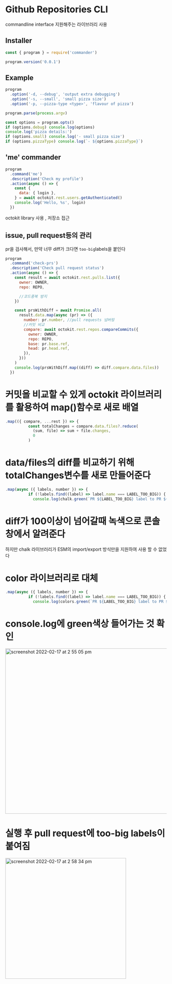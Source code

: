#  Github Repositories CLI 

commandline interface 지원해주는 라이브러리 사용

## Installer
```javascript
const { program } = require('commander')

program.version('0.0.1')
```

## Example
```javascript
program
  .option('-d, --debug', 'output extra debugging')
  .option('-s, --small', 'small pizza size')
  .option('-p, --pizza-type <type>', 'flavour of pizza')

program.parse(process.argv)

const options = program.opts()
if (options.debug) console.log(options)
console.log('pizza details:')
if (options.small) console.log('- small pizza size')
if (options.pizzaType) console.log(`- ${options.pizzaType}`)
```
## 'me' commander
```javascript
program
  .command('me')
  .description('Check my profile')
  .action(async () => {
    const {
      data: { login },
    } = await octokit.rest.users.getAuthenticated()
    console.log('Hello, %s', login)
  })
```
octokit library 사용 , 저장소 접근

##   issue, pull request등의 관리
pr을 검사해서, 만약 너무 diff가 크다면 `too-big`labels을 붙인다

```javascript
program
  .command('check-prs')
  .description('Check pull request status')
  .action(async () => {
    const result = await octokit.rest.pulls.list({
      owner: OWNER,
      repo: REPO,

      //코드중복 방지
    })

    const prsWithDiff = await Promise.all(
      result.data.map(async (pr) => ({
        number: pr.number, //pull requests 넘버링
        //커밋 비교
        compare: await octokit.rest.repos.compareCommits({
          owner: OWNER,
          repo: REPO,
          base: pr.base.ref,
          head: pr.head.ref,
        }),
      }))
    )
    console.log(prsWithDiff.map((diff) => diff.compare.data.files))
  })
```
# 커밋을 비교할 수 있게 octokit 라이브러리를 활용하여 map()함수로 새로 배열

```javascript
.map(({ compare, ...rest }) => {
          const totalChanges = compare.data.files?.reduce(
            (sum, file) => sum + file.changes,
            0
          )
```
# data/files의 diff를 비교하기 위해 totalChanges변수를 새로 만들어준다


```javascript
.map(async ({ labels, number }) => {
          if (!labels.find((label) => label.name === LABEL_TOO_BIG)) {
            console.log(chalk.green(`PR ${LABEL_TOO_BIG} label to PR ${number}...`))
```
# diff가 100이상이 넘어갈때 녹색으로 콘솔창에서 알려준다 
하지만 chalk 라이브러리가 ESM의 import/export 방식만을 지원하여 사용 할 수 없었다

# color 라이브러리로 대체 
```javascript
.map(async ({ labels, number }) => {
          if (!labels.find((label) => label.name === LABEL_TOO_BIG)) {
            console.log(colors.green(`PR ${LABEL_TOO_BIG} label to PR ${number}...`))
```
# console.log에 green색상 들어가는 것 확인
<img width="516" alt="screenshot 2022-02-17 at 2 55 05 pm" src="https://user-images.githubusercontent.com/74397919/154414335-aa621b6f-f0f0-4866-b7be-76d579f21420.png">

# 실행 후 pull request에 too-big labels이 붙여짐
<img width="377" alt="screenshot 2022-02-17 at 2 58 34 pm" src="https://user-images.githubusercontent.com/74397919/154414696-52a3def3-bd26-4511-9f11-c309022db94b.png">

